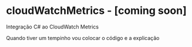 # cloudWatchMetrics - [coming soon]
Integração C# ao CloudWatch Metrics

Quando tiver um tempinho vou colocar o código e a explicação
